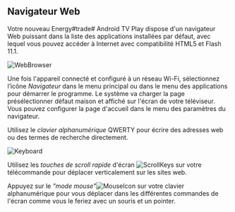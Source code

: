 ## Navigateur Web

Votre nouveau Energy#trade# Android TV Play dispose d'un navigateur Web puissant dans la liste des applications installées par défaut, avec lequel vous pouvez accéder à Internet avec compatibilité HTML5 et Flash 11.1.

![WebBrowser](http://static.energysistem.com/images/manuals/42162/5502a943858ca.jpg)

Une fois l'appareil connecté et configuré à un réseau Wi-Fi, sélectionnez l’icône *Navigateur* dans le menu principal ou dans le menu des applications pour démarrer le programme. Le système va charger la page présélectionner défaut maison et affiché sur l'écran de votre téléviseur. Vous pouvez configurer la page d'accueil dans le menu des paramètres du navigateur.

Utilisez le *clavier alphanumérique* QWERTY pour écrire des adresses web ou des termes de recherche directement.

![Keyboard](http://static.energysistem.com/images/manuals/42162/5502a99eea5de.jpg)

Utilisez les *touches de scroll rapide* d'écran ![ScrollKeys](http://static.energysistem.com/images/manuals/42162/550086f482e43.jpg) sur votre télécommande pour déplacer verticalement sur les sites web.

Appuyez sur le *"mode mouse"*![MouseIcon](http://static.energysistem.com/images/manuals/42162/55008780a55de.jpg) sur votre clavier alphanumérique pour vous déplacer dans les différentes commandes de l'écran comme vous le feriez avec un souris et un pointer.



